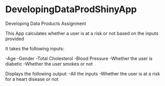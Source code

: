 # DevelopingDataProdShinyApp

Developing Data Products Assignment

This App calculates whether a user is at a risk or not based on the inputs provided

It takes the following inputs:

-Age
-Gender
-Total Cholesterol
-Blood Pressure
-Whether the user is diabetic
-Whether the user smokes or not

Displays the following output:
-All the inputs
-Whether the user is at a risk for a heart disease or not
